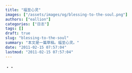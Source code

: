 ```yaml
---
title: "福至心灵"
images: ["/assets/images/og/blessing-to-the-soul.png"]
authors: ["eallion"]
categories: ["日志"]
tags: []
draft: true
slug: "blessing-to-the-soul"
summary: "本文是一篇草稿。福至心灵。"
date: "2011-02-15 07:57:04"
lastmod: "2011-02-15 07:57:04"
---
```


・・
